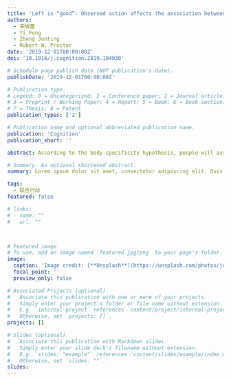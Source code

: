 ```yaml
---
title: 'Left is “good”: Observed action affects the association between horizontal space and affective valence'
authors:
  - 宋晓蕾
  - Yi Feng
  - Zhang Junting
  - Robert W. Proctor
date: '2019-12-01T00:00:00Z'
doi: '10.1016/j.cognition.2019.104030'

# Schedule page publish date (NOT publication's date).
publishDate: '2019-12-01T00:00:00Z'

# Publication type.
# Legend: 0 = Uncategorized; 1 = Conference paper; 2 = Journal article;
# 3 = Preprint / Working Paper; 4 = Report; 5 = Book; 6 = Book section;
# 7 = Thesis; 8 = Patent
publication_types: ['2']

# Publication name and optional abbreviated publication name.
publication: 'Cognition'
publication_short: ''

abstract: According to the body-specificity hypothesis, people will associate positive and negative emotional valence with the relative fluency of the left or right responding hand. Prior studies have shown that temporary changes in the fluency of the responding hand can influence the association of emotional valence with left or right, even under circumstances of action observation. But the reason why this change occurs is still controversial. The purpose of the present study was to replicate this finding and to identify the underlying mechanism. Experiment 1 duplicated a modified paradigm “Bob goes to the zoo” to verify the existence of space-valence association for Chinese right–handers. The results indicated that they had the same pattern of right-good/left-bad. However, after action training and observation in Experiment 2 that reduced the fluency of the right hand temporarily, both actors’ and observers’ space-valence associations were reversed as well. However, when observers’ potential motor capacities were constrained by binding their responding hands behind them (Experiment 3) or in front of them (Experiment 4), the observers associated the positive affect with their dominant right hand instead of the left hand in Experiment 3, whereas the observers in Experiment 4 still showed the same association pattern as the actors and the observers in Experiment 2. This study provides further evidence that the effect of alternative motor fluency on space-valence association in the observer is mainly modulated by the connection between the outcomes and space, with body posture also influencing the association.

# Summary. An optional shortened abstract.
summary: Lorem ipsum dolor sit amet, consectetur adipiscing elit. Duis posuere tellus ac convallis placerat. Proin tincidunt magna sed ex sollicitudin condimentum.

tags:
  - 联合行动
featured: false

# links:
# - name: ""
#   url: ""



# Featured image
# To use, add an image named `featured.jpg/png` to your page's folder.
image:
  caption: 'Image credit: [**Unsplash**](https://unsplash.com/photos/jdD8gXaTZsc)'
  focal_point: ''
  preview_only: false

# Associated Projects (optional).
#   Associate this publication with one or more of your projects.
#   Simply enter your project's folder or file name without extension.
#   E.g. `internal-project` references `content/project/internal-project/index.md`.
#   Otherwise, set `projects: []`.
projects: []

# Slides (optional).
#   Associate this publication with Markdown slides.
#   Simply enter your slide deck's filename without extension.
#   E.g. `slides: "example"` references `content/slides/example/index.md`.
#   Otherwise, set `slides: ""`.
slides:
---
```


